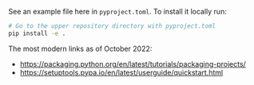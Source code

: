 See an example file here in `pyproject.toml`. To install it locally run:
```sh
# Go to the upper repository directory with pyproject.toml
pip install -e .
```

The most modern links as of October 2022:
- https://packaging.python.org/en/latest/tutorials/packaging-projects/
- https://setuptools.pypa.io/en/latest/userguide/quickstart.html
